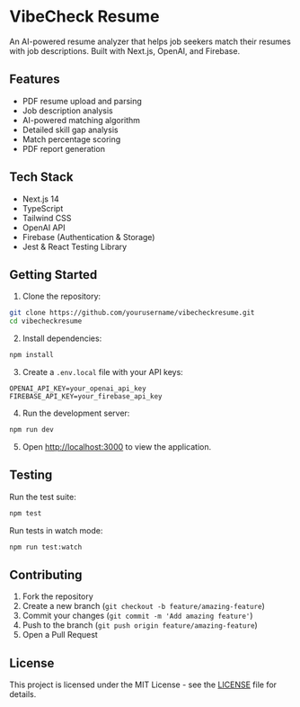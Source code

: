 # VibeCheck Resume

An AI-powered resume analyzer that helps job seekers match their resumes with job descriptions. Built with Next.js, OpenAI, and Firebase.

## Features

- PDF resume upload and parsing
- Job description analysis
- AI-powered matching algorithm
- Detailed skill gap analysis
- Match percentage scoring
- PDF report generation

## Tech Stack

- Next.js 14
- TypeScript
- Tailwind CSS
- OpenAI API
- Firebase (Authentication & Storage)
- Jest & React Testing Library

## Getting Started

1. Clone the repository:
```bash
git clone https://github.com/yourusername/vibecheckresume.git
cd vibecheckresume
```

2. Install dependencies:
```bash
npm install
```

3. Create a `.env.local` file with your API keys:
```
OPENAI_API_KEY=your_openai_api_key
FIREBASE_API_KEY=your_firebase_api_key
```

4. Run the development server:
```bash
npm run dev
```

5. Open [http://localhost:3000](http://localhost:3000) to view the application.

## Testing

Run the test suite:
```bash
npm test
```

Run tests in watch mode:
```bash
npm run test:watch
```

## Contributing

1. Fork the repository
2. Create a new branch (`git checkout -b feature/amazing-feature`)
3. Commit your changes (`git commit -m 'Add amazing feature'`)
4. Push to the branch (`git push origin feature/amazing-feature`)
5. Open a Pull Request

## License

This project is licensed under the MIT License - see the [LICENSE](LICENSE) file for details.